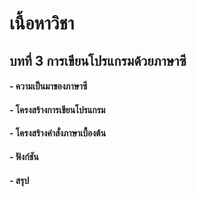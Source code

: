 # เนื้อหาวิชา
## บทที่ 3  การเขียนโปรแกรมด้วยภาษาซี
#### - ความเป็นมาของภาษาซี
#### - โครงสร้างการเขียนโปรแกรม
#### - โครงสร้างคำสั่งภาษาเบื้องต้น
#### - ฟังก์ชัน
#### - สรุป